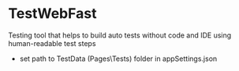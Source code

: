 # TestWebFast
Testing tool that helps to build auto tests without code and IDE using human-readable test steps

- set path to TestData (Pages\Tests) folder in appSettings.json

